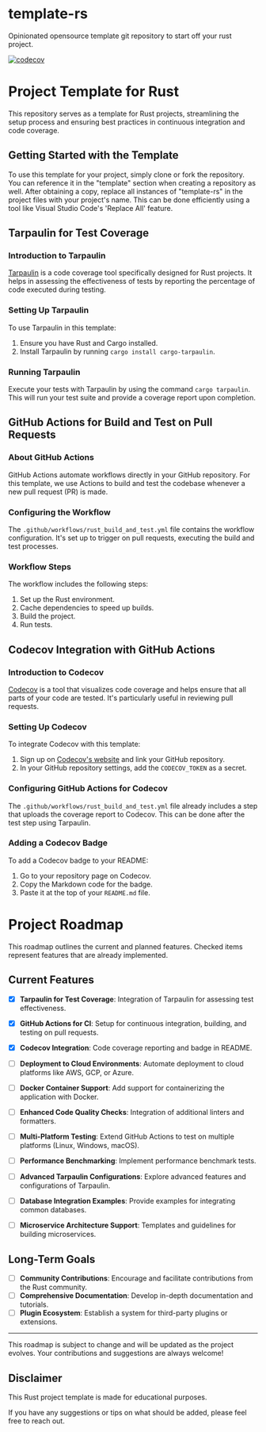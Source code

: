 # template-rs
Opinionated opensource template git repository to start off your rust project.

[![codecov](https://codecov.io/gh/danigrb/template-rs/graph/badge.svg?token=FTH3S4FXGH)](https://codecov.io/gh/danigrb/template-rs)
# Project Template for Rust

This repository serves as a template for Rust projects, streamlining the setup process and ensuring best practices in continuous integration and code coverage.

## Getting Started with the Template

To use this template for your project, simply clone or fork the repository. You can reference it in the "template" section when creating a repository as well. After obtaining a copy, replace all instances of "template-rs" in the project files with your project's name. This can be done efficiently using a tool like Visual Studio Code's 'Replace All' feature.

## Tarpaulin for Test Coverage

### Introduction to Tarpaulin

[Tarpaulin](https://github.com/xd009642/tarpaulin) is a code coverage tool specifically designed for Rust projects. It helps in assessing the effectiveness of tests by reporting the percentage of code executed during testing.

### Setting Up Tarpaulin

To use Tarpaulin in this template:

1. Ensure you have Rust and Cargo installed.
2. Install Tarpaulin by running `cargo install cargo-tarpaulin`.

### Running Tarpaulin

Execute your tests with Tarpaulin by using the command `cargo tarpaulin`. This will run your test suite and provide a coverage report upon completion.

## GitHub Actions for Build and Test on Pull Requests

### About GitHub Actions

GitHub Actions automate workflows directly in your GitHub repository. For this template, we use Actions to build and test the codebase whenever a new pull request (PR) is made.

### Configuring the Workflow

The `.github/workflows/rust_build_and_test.yml` file contains the workflow configuration. It's set up to trigger on pull requests, executing the build and test processes.

### Workflow Steps

The workflow includes the following steps:

1. Set up the Rust environment.
2. Cache dependencies to speed up builds.
3. Build the project.
4. Run tests.

## Codecov Integration with GitHub Actions

### Introduction to Codecov

[Codecov](https://codecov.io) is a tool that visualizes code coverage and helps ensure that all parts of your code are tested. It's particularly useful in reviewing pull requests.

### Setting Up Codecov

To integrate Codecov with this template:

1. Sign up on [Codecov's website](https://codecov.io) and link your GitHub repository.
2. In your GitHub repository settings, add the `CODECOV_TOKEN` as a secret.

### Configuring GitHub Actions for Codecov

The `.github/workflows/rust_build_and_test.yml` file already includes a step that uploads the coverage report to Codecov. This can be done after the test step using Tarpaulin.

### Adding a Codecov Badge

To add a Codecov badge to your README:

1. Go to your repository page on Codecov.
2. Copy the Markdown code for the badge.
3. Paste it at the top of your `README.md` file.

# Project Roadmap

This roadmap outlines the current and planned features. Checked items represent features that are already implemented.

## Current Features

- [x] **Tarpaulin for Test Coverage**: Integration of Tarpaulin for assessing test effectiveness.
- [x] **GitHub Actions for CI**: Setup for continuous integration, building, and testing on pull requests.
- [x] **Codecov Integration**: Code coverage reporting and badge in README.

- [ ] **Deployment to Cloud Environments**: Automate deployment to cloud platforms like AWS, GCP, or Azure.
- [ ] **Docker Container Support**: Add support for containerizing the application with Docker.
- [ ] **Enhanced Code Quality Checks**: Integration of additional linters and formatters.
- [ ] **Multi-Platform Testing**: Extend GitHub Actions to test on multiple platforms (Linux, Windows, macOS).
- [ ] **Performance Benchmarking**: Implement performance benchmark tests.
- [ ] **Advanced Tarpaulin Configurations**: Explore advanced features and configurations of Tarpaulin.
- [ ] **Database Integration Examples**: Provide examples for integrating common databases.
- [ ] **Microservice Architecture Support**: Templates and guidelines for building microservices.

## Long-Term Goals

- [ ] **Community Contributions**: Encourage and facilitate contributions from the Rust community.
- [ ] **Comprehensive Documentation**: Develop in-depth documentation and tutorials.
- [ ] **Plugin Ecosystem**: Establish a system for third-party plugins or extensions.

---

This roadmap is subject to change and will be updated as the project evolves. Your contributions and suggestions are always welcome!

## Disclaimer

This Rust project template is made for educational purposes.

If you have any suggestions or tips on what should be added, please feel free to reach out.

